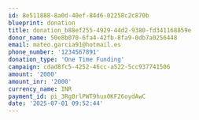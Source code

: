 ```yaml
---
id: 8e511888-8a0d-40ef-84d6-02258c2c870b
blueprint: donation
title: donation_b88ef255-4929-44d2-9380-fd341168859e
donor_name: 50e8b070-6fa4-42fb-8fa9-0db7a0256448
email: mateo.garcia91@hotmail.es
phone_number: '1234567891'
donation_type: 'One Time Funding'
campaign: cdad8fc5-4252-46cc-a522-5cc937741506
amount: '2000'
amount_inr: '2000'
currency_name: INR
payment_id: pi_3Rg0rlPWT9hux0KF26oydAwC
date: '2025-07-01 09:52:44'
---
```

